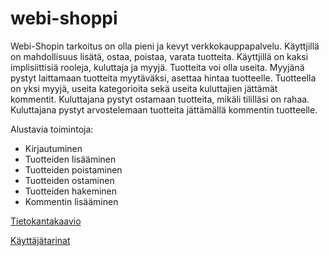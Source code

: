 # webi-shoppi

Webi-Shopin tarkoitus on olla pieni ja kevyt verkkokauppapalvelu. Käyttjillä on mahdollisuus lisätä, ostaa, poistaa, varata tuotteita.
Käyttjillä on kaksi implisiittisiä rooleja, kuluttaja ja myyjä. Tuotteita voi olla useita. Myyjänä pystyt laittamaan tuotteita myytäväksi, asettaa hintaa tuotteelle. Tuotteella on yksi myyjä, useita kategorioita sekä useita kuluttajien jättämät kommentit.
Kuluttajana pystyt ostamaan tuotteita, mikäli tililläsi on rahaa. Kuluttajana pystyt arvostelemaan tuotteita jättämällä kommentin tuotteelle. 

Alustavia toimintoja:
* Kirjautuminen
* Tuotteiden lisääminen
* Tuotteiden poistaminen
* Tuotteiden ostaminen
* Tuotteiden hakeminen
* Kommentin lisääminen

[Tietokantakaavio](https://github.com/nnecklace/webi-shoppi/blob/master/diagrams/diagram.md)

[Käyttäjätarinat](https://github.com/nnecklace/webi-shoppi/blob/master/documentation/features.md)